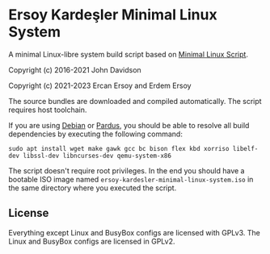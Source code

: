 # Ersoy Kardeşler Minimal Linux System

A minimal Linux-libre system build script based on [Minimal Linux Script](https://github.com/ivandavidov/minimal-linux-script).

Copyright (c) 2016-2021 John Davidson

Copyright (c) 2021-2023 Ercan Ersoy and Erdem Ersoy

The source bundles are downloaded and compiled automatically. The script requires host toolchain.

If you are using [Debian](https://www.debian.org) or [Pardus](https://www.pardus.org.tr), you should be able to resolve all build dependencies by executing the following command:

    sudo apt install wget make gawk gcc bc bison flex kbd xorriso libelf-dev libssl-dev libncurses-dev qemu-system-x86

The script doesn't require root privileges. In the end you should have a bootable ISO image named `ersoy-kardesler-minimal-linux-system.iso` in the same directory where you executed the script.

## License

Everything except Linux and BusyBox configs are licensed with GPLv3. The Linux and BusyBox configs are licensed in GPLv2.
